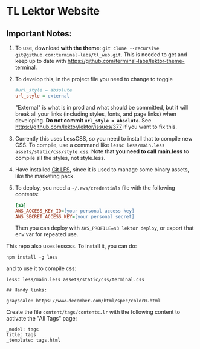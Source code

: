 # TL Lektor Website

## Important Notes:

1. To use, download **with the theme**: `git clone --recursive git@github.com:terminal-labs/tl_web.git`. This is needed to get and keep up to date with https://github.com/terminal-labs/lektor-theme-terminal.
1. To develop this, in the project file you need to change to toggle

    ```ini
    #url_style = absolute
    url_style = external
    ```

    "External" is what is in prod and what should be committed, but it will break all your links (including styles, fonts, and page links) when developing. **Do not commit `url_style = absolute`**. See https://github.com/lektor/lektor/issues/377 if you want to fix this.

1. Currently this uses LessCSS, so you need to install that to compile new CSS. To compile, use a command like `lessc less/main.less assets/static/css/style.css`. Note that **you need to call main.less** to compile all the styles, not style.less.
1. Have installed [Git LFS](https://git-lfs.github.com/), since it is used to manage some binary assets, like the marketing pack.
1. To deploy, you need a `~/.aws/credentials` file with the following contents:

    ```ini
    [s3]
    AWS_ACCESS_KEY_ID=[your personal access key]
    AWS_SECRET_ACCESS_KEY=[your personal secret]
    ```

    Then you can deploy with `AWS_PROFILE=s3 lektor deploy`, or export that env var for repeated use.

This repo also uses lesscss. To install it, you can do:

```shell
npm install -g less
```

and to use it to compile css:

```shell
lessc less/main.less assets/static/css/terminal.css

## Handy links:

grayscale: https://www.december.com/html/spec/color0.html
```

Create the file `content/tags/contents.lr` with the following content
to activate the "All Tags" page:
```
_model: tags
title: tags
_template: tags.html
```